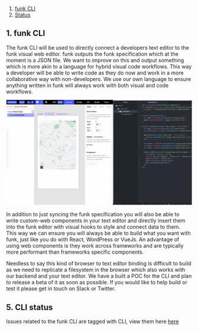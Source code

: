 
1. [funk CLI](#1-funk-cli)
5. [Status](#5-cli-status)


## 1. funk CLI

The funk CLI will be used to directly connect a developers text editor to the funk visual web editor. funk outputs the funk specification which at the moment is a JSON file. We want to improve on this and output something which is more akin to a language for hybrid visual code workflows. This way a developer will be able to write code as they do now and work in a more collaborative way with non-developers. We use our own language to ensure anything written in funk will always work with both visual and code workflows.

![funk-CLI][funk-CLI]

In addition to just syncing the funk specification you will also be able to write custom-web components in your text editor and directly insert them into the funk editor with visual hooks to style and connect data to them. This way we can ensure you will always be able to build what you want with funk, just like you do with React, WordPress or VueJs. An advantage of using web components is they work across frameworks and are typically more performant than frameworks specific components.

Needless to say this kind of browser to text editor binding is difficult to build as we need to replicate a filesystem in the browser which also works with our backend and your text editor. We have a built a POC for the CLI and plan to release a beta of it as soon as possible. If you would like to help build or test it please get in touch on Slack or Twitter.

## 5. CLI status

Issues related to the funk CLI are tagged with CLI, view them here [here](https://github.com/funk-team/funkLang/labels/CLI)


<!-- IMAGES -->
[funk-CLI]: images/cli/funk-cli.png
